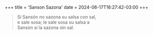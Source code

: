 +++
title = 'Sanson Sazona'
date = 2024-06-17T16:27:42-03:00
+++

> Si Sansón no sazona su salsa con sal,<br>
> e sale sosa; le sale sosa su salsa a<br>
> Sansón si la sazona sin sal.

<!--more-->
